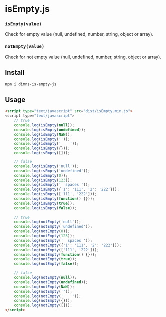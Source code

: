 # isEmpty.js

### **`isEmpty(value)`**
Check for empty value (null, undefined, number, string, object or array).

### **`notEmpty(value)`**
Check for not empty value (null, undefined, number, string, object or array).

## Install
```bash
npm i dimns-is-empty-js
```

## Usage
```html
<script type="text/javascript" src="dist/isEmpty.min.js">
<script type="text/javascript">
    // true
    console.log(isEmpty(null));
    console.log(isEmpty(undefined));
    console.log(isEmpty(NaN));
    console.log(isEmpty(''));
    console.log(isEmpty('    '));
    console.log(isEmpty({}));
    console.log(isEmpty([]));

    // false
    console.log(isEmpty('null'));
    console.log(isEmpty('undefined'));
    console.log(isEmpty(0));
    console.log(isEmpty(123));
    console.log(isEmpty('  spaces '));
    console.log(isEmpty({'1': '111', '2': '222'}));
    console.log(isEmpty(['111', '222']));
    console.log(isEmpty(function() {}));
    console.log(isEmpty(true));
    console.log(isEmpty(false));
    
    // true
    console.log(notEmpty('null'));
    console.log(notEmpty('undefined'));
    console.log(notEmpty(0));
    console.log(notEmpty(123));
    console.log(notEmpty('  spaces '));
    console.log(notEmpty({'1': '111', '2': '222'}));
    console.log(notEmpty(['111', '222']));
    console.log(notEmpty(function() {}));
    console.log(notEmpty(true));
    console.log(notEmpty(false));

    // false
    console.log(notEmpty(null));
    console.log(notEmpty(undefined));
    console.log(notEmpty(NaN));
    console.log(notEmpty(''));
    console.log(notEmpty('    '));
    console.log(notEmpty({}));
    console.log(notEmpty([]));
</script>
```